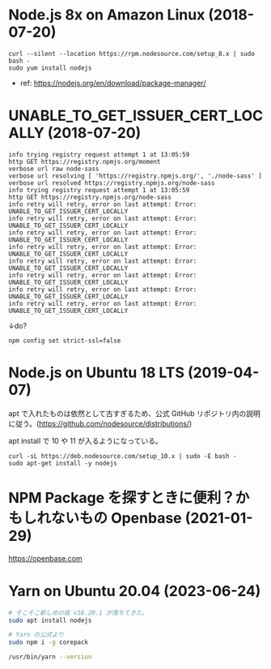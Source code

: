 # Node.js 8x on Amazon Linux (2018-07-20)

```
curl --silent --location https://rpm.nodesource.com/setup_8.x | sudo bash -
sudo yum install nodejs
```

* ref: https://nodejs.org/en/download/package-manager/

# UNABLE_TO_GET_ISSUER_CERT_LOCALLY (2018-07-20)

```
info trying registry request attempt 1 at 13:05:59
http GET https://registry.npmjs.org/moment
verbose url raw node-sass
verbose url resolving [ 'https://registry.npmjs.org/', './node-sass' ]
verbose url resolved https://registry.npmjs.org/node-sass
info trying registry request attempt 1 at 13:05:59
http GET https://registry.npmjs.org/node-sass
info retry will retry, error on last attempt: Error: UNABLE_TO_GET_ISSUER_CERT_LOCALLY
info retry will retry, error on last attempt: Error: UNABLE_TO_GET_ISSUER_CERT_LOCALLY
info retry will retry, error on last attempt: Error: UNABLE_TO_GET_ISSUER_CERT_LOCALLY
info retry will retry, error on last attempt: Error: UNABLE_TO_GET_ISSUER_CERT_LOCALLY
info retry will retry, error on last attempt: Error: UNABLE_TO_GET_ISSUER_CERT_LOCALLY
info retry will retry, error on last attempt: Error: UNABLE_TO_GET_ISSUER_CERT_LOCALLY
info retry will retry, error on last attempt: Error: UNABLE_TO_GET_ISSUER_CERT_LOCALLY
info retry will retry, error on last attempt: Error: UNABLE_TO_GET_ISSUER_CERT_LOCALLY
```

↓do?

```
npm config set strict-ssl=false
```

# Node.js on Ubuntu 18 LTS (2019-04-07)

apt で入れたものは依然として古すぎるため、公式 GitHub リポジトリ内の説明に従う。(https://github.com/nodesource/distributions/)

apt install で 10 や 11 が入るようになっている。

```
curl -sL https://deb.nodesource.com/setup_10.x | sudo -E bash -
sudo apt-get install -y nodejs
```

# NPM Package を探すときに便利？かもしれないもの Openbase (2021-01-29)

https://openbase.com

# Yarn on Ubuntu 20.04 (2023-06-24)

```sh
# そこそこ新しめの版 v16.20.1 が落ちてきた。
sudo apt install nodejs

# Yarn の公式より
sudo npm i -g corepack

/usr/bin/yarn --version
```
